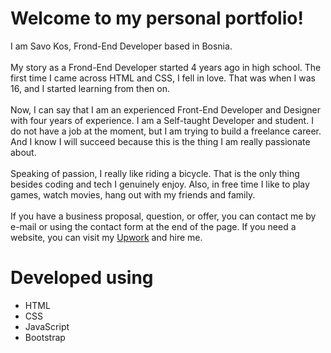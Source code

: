 # Welcome to my personal portfolio!<br>
I am Savo Kos, Frond-End Developer based in Bosnia. <br /><br />
              My story as a Frond-End Developer started 4 years ago in high
              school. The first time I came across HTML and CSS, I fell in love.
              That was when I was 16, and I started learning from then on.
              <br /><br />
              Now, I can say that I am an experienced Front-End Developer and
              Designer with four years of experience. I am a Self-taught
              Developer and student. I do not have a job at the moment, but I am
              trying to build a freelance career. And I know I will succeed
              because this is the thing I am really passionate about.
              <br /><br />
              Speaking of passion, I really like riding a bicycle. That is the
              only thing besides coding and tech I genuinely enjoy. Also, in
              free time I like to play games, watch movies, hang out with my
              friends and family.
              <br /><br />
              If you have a business proposal, question, or offer, you can
              contact me by e-mail or using the contact form at the end of the
              page. If you need a website, you can visit my
              <a
                href="https://www.upwork.com/freelancers/~012978ecc0fca95fd8"
                target="_blank"
                >Upwork</a
              >
              and hire me.

# Developed using

- HTML
- CSS
- JavaScript
- Bootstrap

